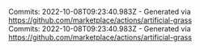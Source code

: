 Commits: 2022-10-08T09:23:40.983Z - Generated via https://github.com/marketplace/actions/artificial-grass
<br>
Commits: 2022-10-08T09:23:40.983Z - Generated via https://github.com/marketplace/actions/artificial-grass
<br>
